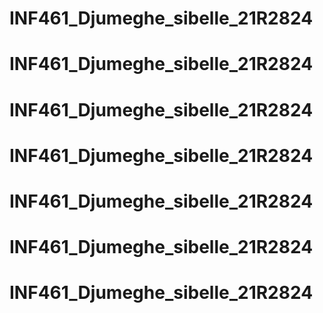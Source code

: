 # INF461_Djumeghe_sibelle_21R2824
# INF461_Djumeghe_sibelle_21R2824
# INF461_Djumeghe_sibelle_21R2824
# INF461_Djumeghe_sibelle_21R2824
# INF461_Djumeghe_sibelle_21R2824
# INF461_Djumeghe_sibelle_21R2824
# INF461_Djumeghe_sibelle_21R2824
